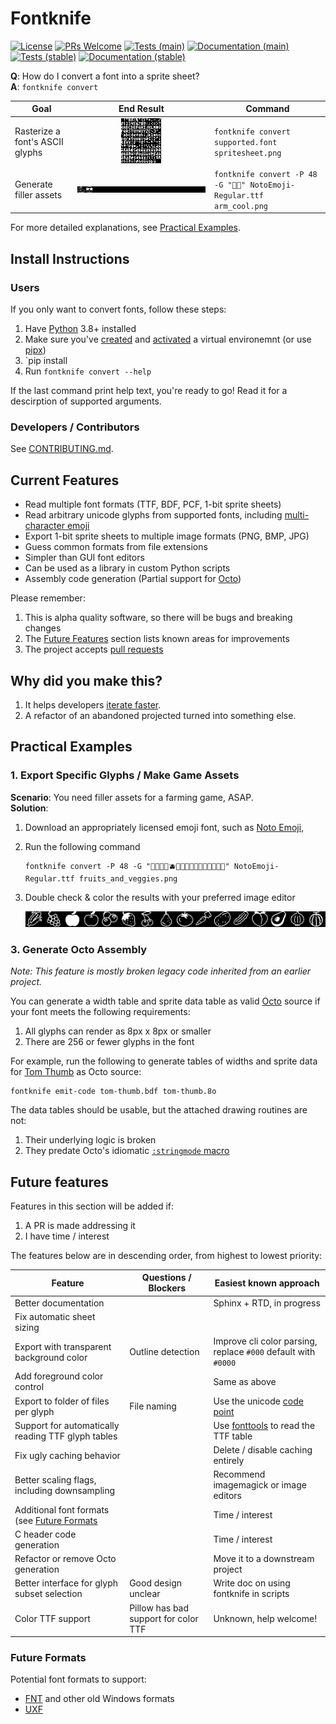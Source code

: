 # Fontknife
[![License](https://img.shields.io/badge/License-BSD_3-Clause.svg)](https://opensource.org/licenses/BSD-3-Clause)
[![PRs Welcome](https://img.shields.io/badge/PRs-welcome-brightgreen.svg)](https://makeapullrequest.com)
[![Tests (main)](https://github.com/pushfoo/Fontknife/actions/workflows/test.yaml/badge.svg?branch=main)](https://github.com/pushfoo/Fontknife/actions/workflows/test.yaml?branch=main)
[![Documentation (main)](https://readthedocs.org/projects/fontknife/badge/?version=main)](https://fontknife.readthedocs.io/en/main/?badge=main)
[![Tests (stable)](https://github.com/pushfoo/Fontknife/actions/workflows/test.yaml/badge.svg?branch=stable)](https://github.com/pushfoo/Fontknife/actions/workflows/test.yaml?branch=stable)
[![Documentation (stable)](https://readthedocs.org/projects/fontknife/badge/?version=stable)](https://fontknife.readthedocs.io/en/stable/?badge=stable)


**Q**: How do I convert a font into a sprite sheet?<br/>
**A**: `fontknife convert`

| Goal                            |                                  End Result                                  | Command                                                                |
|---------------------------------|:----------------------------------------------------------------------------:|------------------------------------------------------------------------|
| Rasterize a font's ASCII glyphs |            ![Tom Thumb's ASCII Characters](./docs/tom-thumb.png)             | `fontknife convert supported.font spritesheet.png`                     |
| Generate filler assets          | ![The cool sunglasses and flexed bicep emoji as a png](./docs/flex_cool.png) | `fontknife convert -P 48 -G "💪😎" NotoEmoji-Regular.ttf arm_cool.png` |

For more detailed explanations, see [Practical Examples](#practical-examples).

## Install Instructions

### Users

If you only want to convert fonts, follow these steps:

1. Have [Python](https://python.org) 3.8+ installed
2. Make sure you've [created](https://docs.python.org/3/library/venv.html#creating-virtual-enviroments)
   and [activated](https://docs.python.org/3/library/venv.html#how-venvs-work)
   a virtual environemnt (or use [pipx](https://pypa.github.io/pipx/))
3. `pip install
4. Run `fontknife convert --help`

If the last command print help text, you're ready to go! Read it for a descirption of supported arguments.

### Developers / Contributors

See [CONTRIBUTING.md](https://github.com/pushfoo/fontknife/blob/master/CONTRIBUTING.md).

## Current Features

* Read multiple font formats (TTF, BDF, PCF, 1-bit sprite sheets)
* Read arbitrary unicode glyphs from supported fonts, including
  [multi-character emoji](https://unicode.org/emoji/charts/emoji-zwj-sequences.html)
* Export 1-bit sprite sheets to multiple image formats (PNG, BMP, JPG)
* Guess common formats from file extensions
* Simpler than GUI font editors
* Can be used as a library in custom Python scripts
* Assembly code generation (Partial support for [Octo](https://github.com/JohnEarnest/Octo))

Please remember:

1. This is alpha quality software, so there will be bugs and breaking changes
2. The [Future Features](#future-features) section lists known areas for improvements
3. The project accepts [pull requests](https://github.com/pushfoo/fontknife/pulls)


## Why did you make this?

1. It helps developers [iterate faster](https://www.youtube.com/watch?v=rDjrOaoHz9s).
2. A refactor of an abandoned projected turned into something else.

## Practical Examples

### 1. Export Specific Glyphs / Make Game Assets

**Scenario**: You need filler assets for a farming game, ASAP.<br/>
**Solution**:

1. Download an appropriately licensed emoji font, such as
[Noto Emoji](https://fonts.google.com/noto/specimen/Noto+Emoji),
2. Run the following command
    ```commandline
    fontknife convert -P 48 -G "🌽🍇🍎🍏🫐🍓🍒🍐🍅🥕🥔🥒🍑🥑🧅🍈" NotoEmoji-Regular.ttf fruits_and_veggies.png
    ```
3. Double check & color the results with your preferred image editor

   ![Fruit and vegetable emoji exported as a PNG sprite sheet](./docs/fruits_and_veggies.png)

### 3. Generate Octo Assembly

_Note: This feature is mostly broken legacy code inherited from
an earlier project._

You can generate a width table and sprite data table as valid
[Octo](https://github.com/JohnEarnest/Octo) source if your font meets
the following requirements:

1. All glyphs can render as 8px x 8px or smaller
2. There are 256 or fewer glyphs in the font

For example, run the following to generate tables of widths and sprite data
for [Tom Thumb](https://robey.lag.net/2010/01/23/tiny-monospace-font.html)
as Octo source:

```commandline
fontknife emit-code tom-thumb.bdf tom-thumb.8o
```

The data tables should be usable, but the attached drawing routines are not:

1. Their underlying logic is broken
2. They predate Octo's idiomatic [`:stringmode` macro](http://johnearnest.github.io/Octo/docs/Manual.html#strings)


## Future features

Features in this section will be added if:

1. A PR is made addressing it
2. I have time / interest

The features below are in descending order, from highest to lowest priority:

| Feature                                                        | Questions / Blockers                 | Easiest known approach                                                        |
|----------------------------------------------------------------|--------------------------------------|-------------------------------------------------------------------------------|
| Better documentation                                           |                                      | Sphinx + RTD, in progress                                                     |
| Fix automatic sheet sizing                                     |                                      |                                                                               |
| Export with transparent background color                       | Outline detection                    | Improve cli color parsing, replace `#000` default with `#0000`                |
| Add foreground color control                                   |                                      | Same as above                                                                 |
| Export to folder of files per glyph                            | File naming                          | Use the unicode [code point](https://en.wikipedia.org/wiki/Code_point)        |
| Support for automatically reading TTF glyph tables             |                                      | Use [fonttools](https://github.com/fonttools/fonttools) to read the TTF table |
| Fix ugly caching behavior                                      |                                      | Delete / disable caching entirely                                             |
| Better scaling flags, including downsampling                   |                                      | Recommend imagemagick or image editors                                        |
| Additional font formats (see [Future Formats](#future-formats) |                                      | Time / interest                                                               |
| C header code generation                                       |                                      | Time / interest                                                               |
| Refactor or remove Octo generation                             |                                      | Move it to a downstream project                                               |
| Better interface for glyph subset selection                    | Good design unclear                  | Write doc on using fontknife in scripts                                       |
| Color TTF support                                              | Pillow has bad support for color TTF | Unknown, help welcome!                                                        |

### Future Formats

Potential font formats to support:

* [FNT](https://web.archive.org/web/20110513200924/http://support.microsoft.com/kb/65123) and other old Windows formats
* [UXF](https://wiki.xxiivv.com/site/ufx_format.html)
